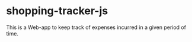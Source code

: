 # shopping-tracker-js
This is a Web-app to keep track of expenses incurred in a given period 
of time. 
